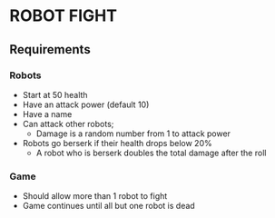 # ROBOT FIGHT

## Requirements

### Robots

- Start at 50 health
- Have an attack power (default 10)
- Have a name
- Can attack other robots;
  - Damage is a random number from 1 to attack power
- Robots go berserk if their health drops below 20%
  - A robot who is berserk doubles the total damage after the roll

### Game

- Should allow more than 1 robot to fight
- Game continues until all but one robot is dead
